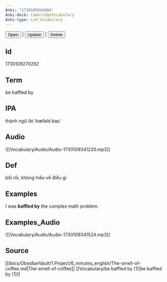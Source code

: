 ```yaml
---
Anki: "1730109342004"
Anki-deck: CambridgeVocabulary
Anki-type: LLM_Vocabulary
---
```

<button class="anki-btn-open">Open</button> | <button class="anki-btn-update">Update</button> | <button class="anki-btn-delete">Delete</button>

## Id
1730109270262
## Term
be baffled by
## IPA
thành ngữ /bi ˈbæfəld baɪ/
## Audio
 ![[Vocabulary/Audio/Audio-1730109341220.mp3]]
## Def
 bối rối, không hiểu về điều gì

## Examples
I was **baffled by** the complex math problem. 

## Examples_Audio
![[Vocabulary/Audio/Audio-1730109341524.mp3]]
## Source
 [[docs/ObsidianVault/1.Project/6_minutes_english/The-smell-of-coffee.md|The-smell-of-coffee]] [[Vocabulary/be baffled by (1)|be baffled by (1)]]